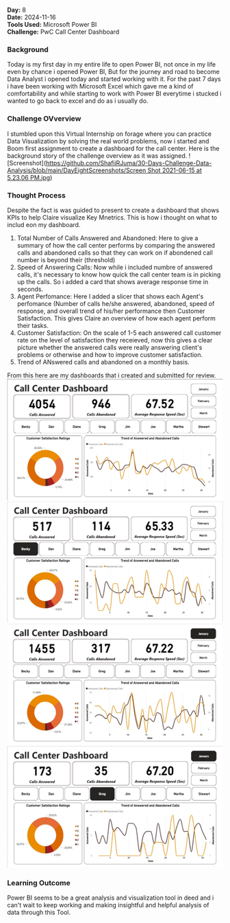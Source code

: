 **Day:** 8  
**Date:** 2024-11-16  
**Tools Used:** Microsoft Power BI  
**Challenge:** PwC Call Center Dashboard

### Background
Today is my first day in my entire life to open Power BI, not once in my life even by chance i opened Power BI, But for the journey and road to become Data Analyst i opened today and started working with it. For the past 7 days i have been working with Microsoft Excel which gave me a kind of comfortability and while starting to work with Power BI everytime i stucked i wanted to go back to excel and do as i usually do.

### Challenge OVverview
I stumbled upon this Virtual Internship on forage where you can practice Data Visualization by solving the real world problems, now i started and Boom first assignment to create a dashboard for the call center. Here is the background story of the challenge overview as it was assigned.
![Screenshot]([https://github.com/ShafiiRJuma/30-Days-Challenge-Data-Analysis/blob/main/DayEightScreenshots/Screen Shot 2021-06-15 at 5.23.06 PM.jpg](https://github.com/ShafiiRJuma/30-Days-Challenge-Data-Analysis/blob/main/DayEightScreenshots/Screen%20Shot%202021-06-15%20at%205.23.06%20PM.png))

### Thought Process
Despite the fact is was guided to present to create a dashboard that shows KPIs to help Claire visualize Key Mnetrics. This is how i thought on what to includ eon my dashboard.
1. Total Number of Calls Answered and Abandoned: Here to give a summary of how the call center performs by comparing the answered calls and abandoned calls so that they can work on if abondened call number is beyond their (threshold)
2. Speed of Answering Calls: Now while i included numbre of answered calls, it's necessary to know how quick the call center team is in picking up the calls. So i added a card that shows average response time in seconds.
3. Agent Perfomance: Here I added a slicer that shows each Agent's perfomance (Number of calls he/she answered, abandoned, speed of response, and overall trend of his/her performance then Customer Satisfaction. This gives Claire an overview of how each agent perform their tasks.
4. Customer Satisfaction: On the scale of 1-5 each answered call customer rate on the level of satisfaction they receieved, now this gives a clear picture whether the answered calls were really answering client's problems or otherwise and how to improve customer satisfaction.
5. Trend of ANswered calls and abandoned on a monthly basis.

From this here are my dashboards that i created and submitted for review.
![](https://github.com/ShafiiRJuma/30-Days-Challenge-Data-Analysis/blob/main/DayEightScreenshots/OverallDashboard.jpg)
![](https://github.com/ShafiiRJuma/30-Days-Challenge-Data-Analysis/blob/main/DayEightScreenshots/BeckyDashboard.jpg)
![](https://github.com/ShafiiRJuma/30-Days-Challenge-Data-Analysis/blob/main/DayEightScreenshots/MonthlyDashboard.jpg)
![](https://github.com/ShafiiRJuma/30-Days-Challenge-Data-Analysis/blob/main/DayEightScreenshots/GregInJanuary.jpg)
### Learning Outcome
Power BI seems to be a great analysis and visualization tool in deed and i can't wait to keep working and making insightful and helpful analysis of data through this Tool.
